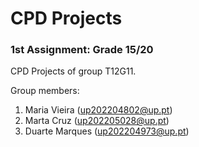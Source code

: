 # CPD Projects

### 1st Assignment: Grade 15/20

CPD Projects of group T12G11.

Group members:

1. Maria Vieira (up202204802@up.pt)
2. Marta Cruz (up202205028@up.pt)
3. Duarte Marques (up202204973@up.pt)
